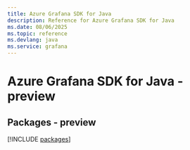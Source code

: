 ```yaml
---
title: Azure Grafana SDK for Java
description: Reference for Azure Grafana SDK for Java
ms.date: 08/06/2025
ms.topic: reference
ms.devlang: java
ms.service: grafana
---
```

# Azure Grafana SDK for Java - preview
## Packages - preview
[!INCLUDE [packages](grafana-index.md)]